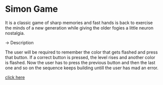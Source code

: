 # Simon Game

It is a classic game of sharp memories and fast hands is back to exercise the minds of a new generation while giving the older fogies a little neuron nostalgia.

-> Description

The user will be required to remember the color that gets flashed and press that button. If a correct button is pressed, the level rises and another color is flashed. 
Now the user has to press the previous button and then the last one and so on the sequence keeps building untill the user has mad an error.

[click here](https://madhup01.github.io/simon_game/index.html)

